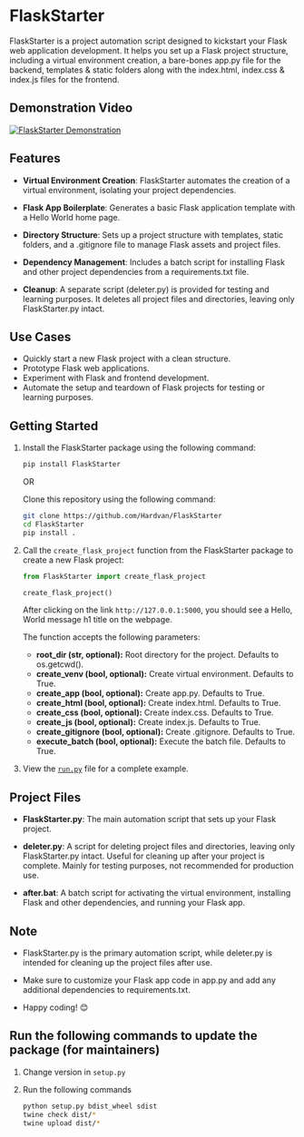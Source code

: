 # FlaskStarter

FlaskStarter is a project automation script designed to kickstart your Flask web application development. It helps you set up a Flask project structure, including a virtual environment creation, a bare-bones app.py file for the backend, templates & static folders along with the index.html, index.css & index.js files for the frontend.

## Demonstration Video

[![FlaskStarter Demonstration](./video/thumbnail2.png)](https://youtu.be/5-Lp_lMpJmo)

## Features

- **Virtual Environment Creation**: FlaskStarter automates the creation of a virtual environment, isolating your project dependencies.

- **Flask App Boilerplate**: Generates a basic Flask application template with a Hello World home page.

- **Directory Structure**: Sets up a project structure with templates, static folders, and a .gitignore file to manage Flask assets and project files.

- **Dependency Management**: Includes a batch script for installing Flask and other project dependencies from a requirements.txt file.

- **Cleanup**: A separate script (deleter.py) is provided for testing and learning purposes. It deletes all project files and directories, leaving only FlaskStarter.py intact.

## Use Cases

- Quickly start a new Flask project with a clean structure.
- Prototype Flask web applications.
- Experiment with Flask and frontend development.
- Automate the setup and teardown of Flask projects for testing or learning purposes.

## Getting Started

1. Install the FlaskStarter package using the following command:

   ```bash
   pip install FlaskStarter
   ```

   OR

   Clone this repository using the following command:

   ```bash
   git clone https://github.com/Hardvan/FlaskStarter
   cd FlaskStarter
   pip install .
   ```

2. Call the `create_flask_project` function from the FlaskStarter package to create a new Flask project:

   ```python
   from FlaskStarter import create_flask_project

   create_flask_project()
   ```

   After clicking on the link `http://127.0.0.1:5000`, you should see a Hello, World message h1 title on the webpage.

   The function accepts the following parameters:

   - **root_dir (str, optional):** Root directory for the project. Defaults to os.getcwd().
   - **create_venv (bool, optional):** Create virtual environment. Defaults to True.
   - **create_app (bool, optional):** Create app.py. Defaults to True.
   - **create_html (bool, optional):** Create index.html. Defaults to True.
   - **create_css (bool, optional):** Create index.css. Defaults to True.
   - **create_js (bool, optional):** Create index.js. Defaults to True.
   - **create_gitignore (bool, optional):** Create .gitignore. Defaults to True.
   - **execute_batch (bool, optional):** Execute the batch file. Defaults to True.

3. View the [`run.py`](./run.py) file for a complete example.

## Project Files

- **FlaskStarter.py**: The main automation script that sets up your Flask project.

- **deleter.py**: A script for deleting project files and directories, leaving only FlaskStarter.py intact. Useful for cleaning up after your project is complete. Mainly for testing purposes, not recommended for production use.

- **after.bat**: A batch script for activating the virtual environment, installing Flask and other dependencies, and running your Flask app.

## Note

- FlaskStarter.py is the primary automation script, while deleter.py is intended for cleaning up the project files after use.

- Make sure to customize your Flask app code in app.py and add any additional dependencies to requirements.txt.

- Happy coding! 😊

## Run the following commands to update the package (for maintainers)

1. Change version in `setup.py`
2. Run the following commands

   ```bash
   python setup.py bdist_wheel sdist
   twine check dist/*
   twine upload dist/*
   ```
